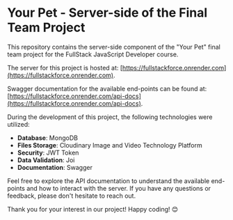 # Your Pet - Server-side of the Final Team Project

This repository contains the server-side component of the "Your Pet" final team project for the FullStack JavaScript Developer course.

The server for this project is hosted at: [https://fullstackforce.onrender.com](https://fullstackforce.onrender.com).

Swagger documentation for the available end-points can be found at: [https://fullstackforce.onrender.com/api-docs](https://fullstackforce.onrender.com/api-docs).

During the development of this project, the following technologies were utilized:

- **Database**: MongoDB
- **Files Storage**: Cloudinary Image and Video Technology Platform
- **Security**: JWT Token
- **Data Validation**: Joi
- **Documentation**: Swagger

Feel free to explore the API documentation to understand the available end-points and how to interact with the server. If you have any questions or feedback, please don't hesitate to reach out.

Thank you for your interest in our project! Happy coding! 😊
